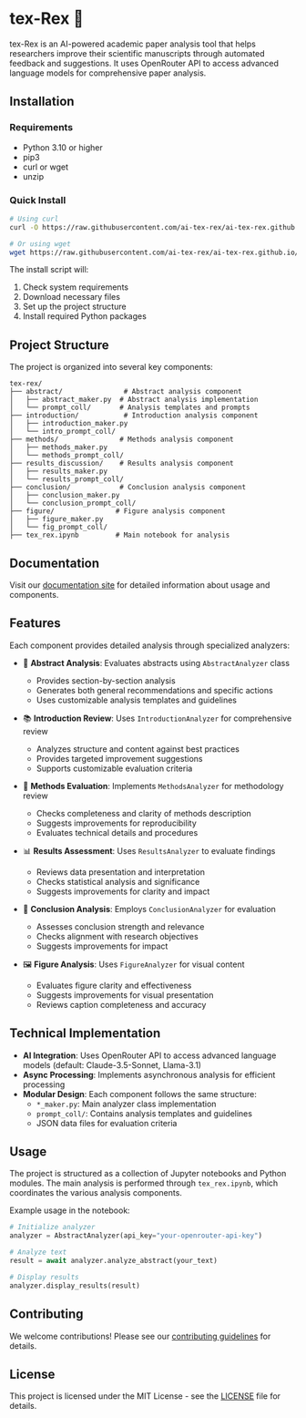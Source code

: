 # tex-Rex 🦖

tex-Rex is an AI-powered academic paper analysis tool that helps researchers improve their scientific manuscripts through automated feedback and suggestions. It uses OpenRouter API to access advanced language models for comprehensive paper analysis.

## Installation

### Requirements
- Python 3.10 or higher
- pip3
- curl or wget
- unzip

### Quick Install
```bash
# Using curl
curl -O https://raw.githubusercontent.com/ai-tex-rex/ai-tex-rex.github.io/main/install.sh && chmod +x install.sh && ./install.sh

# Or using wget
wget https://raw.githubusercontent.com/ai-tex-rex/ai-tex-rex.github.io/main/install.sh && chmod +x install.sh && ./install.sh
```

The install script will:
1. Check system requirements
2. Download necessary files
3. Set up the project structure
4. Install required Python packages

## Project Structure

The project is organized into several key components:

```
tex-rex/
├── abstract/               # Abstract analysis component
│   ├── abstract_maker.py  # Abstract analysis implementation
│   └── prompt_coll/       # Analysis templates and prompts
├── introduction/           # Introduction analysis component
│   ├── introduction_maker.py
│   └── intro_prompt_coll/
├── methods/               # Methods analysis component
│   ├── methods_maker.py
│   └── methods_prompt_coll/
├── results_discussion/    # Results analysis component
│   ├── results_maker.py
│   └── results_prompt_coll/
├── conclusion/            # Conclusion analysis component
│   ├── conclusion_maker.py
│   └── conclusion_prompt_coll/
├── figure/               # Figure analysis component
│   ├── figure_maker.py
│   └── fig_prompt_coll/
├── tex_rex.ipynb         # Main notebook for analysis
```

## Documentation

Visit our [documentation site](https://ai-tex-rex.github.io/tex-rex.github.io) for detailed information about usage and components.

## Features

Each component provides detailed analysis through specialized analyzers:

- 📝 **Abstract Analysis**: Evaluates abstracts using `AbstractAnalyzer` class
  - Provides section-by-section analysis
  - Generates both general recommendations and specific actions
  - Uses customizable analysis templates and guidelines

- 📚 **Introduction Review**: Uses `IntroductionAnalyzer` for comprehensive review
  - Analyzes structure and content against best practices
  - Provides targeted improvement suggestions
  - Supports customizable evaluation criteria

- 🧪 **Methods Evaluation**: Implements `MethodsAnalyzer` for methodology review
  - Checks completeness and clarity of methods description
  - Suggests improvements for reproducibility
  - Evaluates technical details and procedures

- 📊 **Results Assessment**: Uses `ResultsAnalyzer` to evaluate findings
  - Reviews data presentation and interpretation
  - Checks statistical analysis and significance
  - Suggests improvements for clarity and impact

- 🎯 **Conclusion Analysis**: Employs `ConclusionAnalyzer` for evaluation
  - Assesses conclusion strength and relevance
  - Checks alignment with research objectives
  - Suggests improvements for impact

- 🖼️ **Figure Analysis**: Uses `FigureAnalyzer` for visual content
  - Evaluates figure clarity and effectiveness
  - Suggests improvements for visual presentation
  - Reviews caption completeness and accuracy

## Technical Implementation

- **AI Integration**: Uses OpenRouter API to access advanced language models (default: Claude-3.5-Sonnet, Llama-3.1)
- **Async Processing**: Implements asynchronous analysis for efficient processing
- **Modular Design**: Each component follows the same structure:
  - `*_maker.py`: Main analyzer class implementation
  - `prompt_coll/`: Contains analysis templates and guidelines
  - JSON data files for evaluation criteria

## Usage

The project is structured as a collection of Jupyter notebooks and Python modules. The main analysis is performed through `tex_rex.ipynb`, which coordinates the various analysis components.

Example usage in the notebook:
```python
# Initialize analyzer
analyzer = AbstractAnalyzer(api_key="your-openrouter-api-key")

# Analyze text
result = await analyzer.analyze_abstract(your_text)

# Display results
analyzer.display_results(result)
```

## Contributing

We welcome contributions! Please see our [contributing guidelines](CONTRIBUTING.md) for details.

## License

This project is licensed under the MIT License - see the [LICENSE](LICENSE) file for details. 